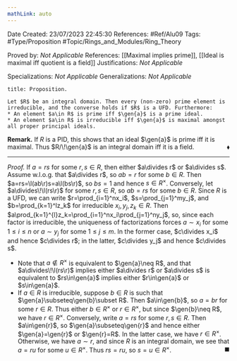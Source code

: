 ```yaml
---
mathLink: auto
---
```


<div class="topSpace"></div>

Date Created: 23/07/2023 22:45:30
References: #Ref/Alu09
Tags: #Type/Proposition #Topic/Rings_and_Modules/Ring_Theory

Proved by: <i>Not Applicable</i>
References: [[Maximal implies prime]], [[Ideal is maximal iff quotient is a field]]
Justifications: <i>Not Applicable</i>

Specializations: <i>Not Applicable</i>
Generalizations: <i>Not Applicable</i>

``` ad-Proposition
title: Proposition.

Let $R$ be an integral domain. Then every (non-zero) prime element is irreducible, and the converse holds if $R$ is a UFD. Furthermore:
* An element $a\in R$ is prime iff $\gen{a}$ is a prime ideal.
* An element $a\in R$ is irreducible iff $\gen{a}$ is maximal amongst all proper principal ideals.

```

<b>Remark.</b> If $R$ is a PID, this shows that an ideal $\gen{a}$ is prime iff it is maximal. Thus $R/\!\gen{a}$ is an integral domain iff it is a field.<span style="float:right;">$\blacklozenge$</span>

---

<i>Proof.</i> If $a=rs$ for some $r,s\in R$, then either $a\divides r$ or $a\divides s$. Assume w.l.o.g. that $a\divides r$, so $ab=r$ for some $b\in R$. Then $a=rs=\l(ab\r)s=a\l(bs\r)$, so $bs=1$ and hence $s\in R^\times$. Conversely, let $a\divides\!\l(rs\r)$ for some $r,s\in R$, so $ab=rs$ for some $b\in R$. Since $R$ is a UFD, we can write $r=\prod_{i=1}^nx_i$, $s=\prod_{j=1}^my_j$, and $b=\prod_{k=1}^lz_k$ for irreducible $x_i,y_j,z_k\in R$. Then $a\prod_{k=1}^{l}z_k=\prod_{i=1}^nx_i\prod_{j=1}^ny_j$, so, since each factor is irreducible, the uniqueness of factorizations forces $a\sim x_i$ for some $1\leq i\leq n$ or $a\sim y_j$ for some $1\leq j\leq m$. In the former case, $c\divides x_i$ and hence $c\divides r$; in the latter, $c\divides y_j$ and hence $c\divides s$.
* Note that $a\not\in R^\times$ is equivalent to $\gen{a}\neq R$, and that $a\divides\!\l(rs\r)$ implies either $a\divides r$ or $a\divides s$ is equivalent to $rs\in\gen{a}$ implies either $r\in\gen{a}$ or $s\in\gen{a}$.
* If $a\in R$ is irreducible, suppose $b\in R$ is such that $\gen{a}\subseteq\gen{b}\subset R$. Then $a\in\gen{b}$, so $a=br$ for some $r\in R$. Thus either $b\in R^\times$ or $r\in R^\times$, but since $\gen{b}\neq R$, we have $r\in R^\times$. Conversely, write $a=rs$ for some $r,s\in R$. Then $a\in\gen{r}$, so $\gen{a}\subseteq\gen{r}$ and hence either $\gen{a}=\gen{r}$ or $\gen{r}=R$. In the latter case, we have $r\in R^\times$. Otherwise, we have $a\sim r$, and since $R$ is an integral domain, we see that $a=ru$ for some $u\in R^\times$. Thus $rs=ru$, so $s=u\in R^\times$.<span style="float:right;">$\blacksquare$</span>
